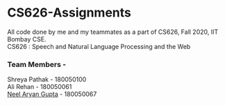 # CS626-Assignments
All code done by me and my teammates as a part of CS626, Fall 2020, IIT Bombay CSE.  
CS626 : Speech and Natural Language Processing and the Web

### Team Members  -

Shreya Pathak - 180050100  
Ali Rehan - 180050061  
[Neel Aryan Gupta](https://www.cse.iitb.ac.in/~neelaryan) - 180050067  

